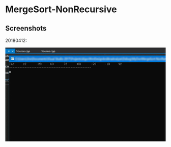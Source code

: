 # MergeSort-NonRecursive

## Screenshots

20180412:

![](Res4GitHub/20180412_MergeSort-NonRecursive.gif?raw=true)
